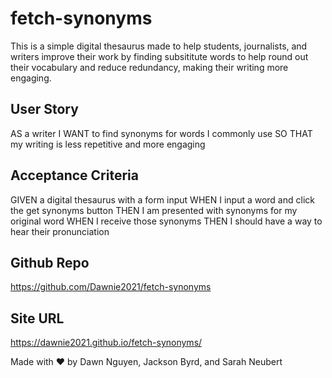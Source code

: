 # fetch-synonyms

This is a simple digital thesaurus made to help students, journalists, and writers improve their work by finding subsititute words to help round out their vocabulary and reduce redundancy, making their writing more engaging.

## User Story
AS a writer
I WANT to find synonyms for words I commonly use
SO THAT my writing is less repetitive and more engaging

## Acceptance Criteria
GIVEN a digital thesaurus with a form input 
WHEN I input a word and click the get synonyms button 
THEN I am presented with synonyms for my original word
WHEN I receive those synonyms
THEN I should have a way to hear their pronunciation


## Github Repo
https://github.com/Dawnie2021/fetch-synonyms

## Site URL

https://dawnie2021.github.io/fetch-synonyms/



Made with ❤ by Dawn Nguyen, Jackson Byrd, and Sarah Neubert